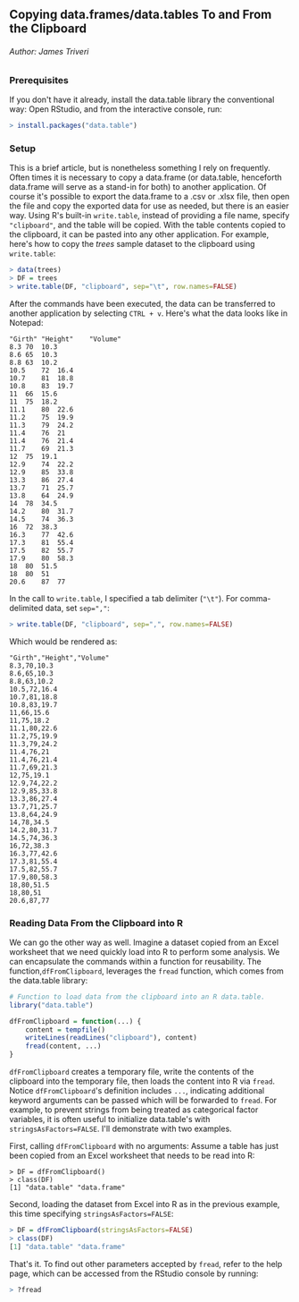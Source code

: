 

## Copying data.frames/data.tables To and From the Clipboard
###### Author: James Triveri


### Prerequisites


If you don't have it already, install the data.table library the conventional way: Open RStudio, and from the interactive console, run:

```R
> install.packages("data.table")
```


### Setup

This is a brief article, but is nonetheless something I rely on frequently. Often times it is necessary to copy a data.frame (or data.table, henceforth data.frame will serve as a stand-in for both) to another application. Of course it's possible to export the data.frame to a .csv or .xlsx file,  then open the file and copy the exported data for use as needed, but there is an easier way. Using R's built-in `write.table`, instead of providing a file name, specify `"clipboard"`, and the table will be copied. With the table contents copied to the clipboard, it can be pasted into any other application. For example, here's how to copy the *trees* sample dataset to the clipboard using `write.table`:

```R
> data(trees)
> DF = trees
> write.table(DF, "clipboard", sep="\t", row.names=FALSE)
```

After the commands have been executed, the data can be transferred to another application by selecting `CTRL + v`. Here's what the data looks like in Notepad:


```text
"Girth"	"Height"	"Volume"
8.3	70	10.3
8.6	65	10.3
8.8	63	10.2
10.5	72	16.4
10.7	81	18.8
10.8	83	19.7
11	66	15.6
11	75	18.2
11.1	80	22.6
11.2	75	19.9
11.3	79	24.2
11.4	76	21
11.4	76	21.4
11.7	69	21.3
12	75	19.1
12.9	74	22.2
12.9	85	33.8
13.3	86	27.4
13.7	71	25.7
13.8	64	24.9
14	78	34.5
14.2	80	31.7
14.5	74	36.3
16	72	38.3
16.3	77	42.6
17.3	81	55.4
17.5	82	55.7
17.9	80	58.3
18	80	51.5
18	80	51
20.6	87	77
```

In the call to `write.table`, I specified a tab delimiter (`"\t"`). For comma-delimited data, set `sep=","`:

```R
> write.table(DF, "clipboard", sep=",", row.names=FALSE)
```

Which would be rendered as:

```text
"Girth","Height","Volume"
8.3,70,10.3
8.6,65,10.3
8.8,63,10.2
10.5,72,16.4
10.7,81,18.8
10.8,83,19.7
11,66,15.6
11,75,18.2
11.1,80,22.6
11.2,75,19.9
11.3,79,24.2
11.4,76,21
11.4,76,21.4
11.7,69,21.3
12,75,19.1
12.9,74,22.2
12.9,85,33.8
13.3,86,27.4
13.7,71,25.7
13.8,64,24.9
14,78,34.5
14.2,80,31.7
14.5,74,36.3
16,72,38.3
16.3,77,42.6
17.3,81,55.4
17.5,82,55.7
17.9,80,58.3
18,80,51.5
18,80,51
20.6,87,77
```

### Reading Data From the Clipboard into R

We can go the other way as well. Imagine a dataset copied from an Excel worksheet that we need quickly load into R to perform some analysis. We can encapsulate the commands within a function for reusability. The function,`dfFromClipboard`, leverages the `fread` function, which comes from the data.table library:


```R
# Function to load data from the clipboard into an R data.table.
library("data.table")

dfFromClipboard = function(...) {
    content = tempfile()
    writeLines(readLines("clipboard"), content)
    fread(content, ...)
}
```

`dfFromClipboard` creates a temporary file, write the contents of the clipboard into the temporary file, then loads the content into R via `fread`. Notice  `dfFromClipboard`'s definition includes `...`, indicating additional keyword arguments can be passed which will be forwarded to `fread`. For example, to prevent strings from being treated as categorical factor variables, it is often useful to initialize data.table's with `stringsAsFactors=FALSE`. I'll demonstrate with two examples.

First, calling `dfFromClipboard` with no arguments: Assume a table has just been copied from an Excel worksheet that needs to be read into R:

```
> DF = dfFromClipboard()
> class(DF)
[1] "data.table" "data.frame"
```

Second, loading the dataset from Excel into R as in the previous example, this time specifying `stringsAsFactors=FALSE`:

```R
> DF = dfFromClipboard(stringsAsFactors=FALSE)
> class(DF)
[1] "data.table" "data.frame"
```

That's it. To find out other parameters accepted by `fread`, refer to the help page, which can be accessed from the RStudio console by running:

```R
> ?fread
```
